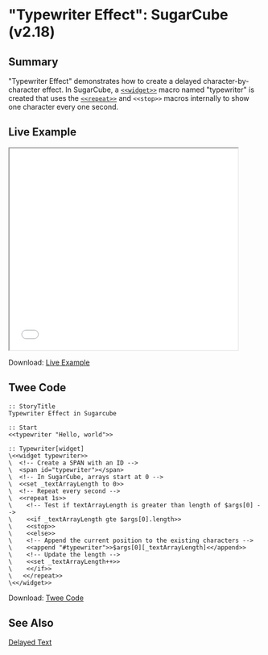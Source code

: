 # "Typewriter Effect": SugarCube (v2.18)

## Summary

"Typewriter Effect" demonstrates how to create a delayed character-by-character effect. In SugarCube, a [`<<widget>>`](http://www.motoslave.net/sugarcube/2/docs/macros.html#macros-widget) macro named "typewriter" is created that uses the [`<<repeat>>`](http://www.motoslave.net/sugarcube/2/docs/macros.html#macros-repeat) and `<<stop>>` macros internally to show one character every one second.

## Live Example

<section>
<iframe src="sugarcube_typewriter_example.html" height=400 width=90%></iframe>

Download: <a href="sugarcube_typewriter_example.html" target="_blank">Live Example</a>
</section>

## Twee Code

```twee
:: StoryTitle
Typewriter Effect in Sugarcube

:: Start
<<typewriter "Hello, world">>

:: Typewriter[widget]
\<<widget typewriter>>
\  <!-- Create a SPAN with an ID -->
\  <span id="typewriter"></span>
\  <!-- In SugarCube, arrays start at 0 -->
\  <<set _textArrayLength to 0>>
\  <!-- Repeat every second -->
\  <<repeat 1s>>
\    <!-- Test if textArrayLength is greater than length of $args[0] -->
\    <<if _textArrayLength gte $args[0].length>>
\    <<stop>>
\    <<else>>
\    <!-- Append the current position to the existing characters -->
\    <<append "#typewriter">>$args[0][_textArrayLength]<</append>>
\    <!-- Update the length -->
\    <<set _textArrayLength++>>
\    <</if>>
\   <</repeat>>
\<</widget>>

```

Download: <a href="sugarcube_typewriter_twee.txt" target="_blank">Twee Code</a>

## See Also

[Delayed Text](../../delayedtext/sugarcube/sugarcube_delayedtext.md)
